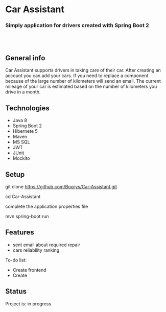 # Car Assistant
### Simply application for drivers created with Spring Boot 2
 <br/>
 <br/>

## General info
Car Assistant supports drivers in taking care of their car. After creating an account you can add your cars.
If you need to replace a component because of the large number of kilometers will send an email.
The current mileage of your car is estimated based on the number of kilometers you drive in a month.


## Technologies
 * Java 8
 * Spring Boot 2
 * Hibernete 5
 * Maven
 * MS SQL
 * JWT
 * JUnit
 * Mockito


## Setup
git clone https://github.com/Boorys/Car-Assistant.git

cd Car-Assistant

complete the application.properties file

mvn spring-boot:run


## Features
* sent email about required repair
* cars reliability ranking

 To-do list:
* Create frontend
* Create


## Status
Project is: in progress
